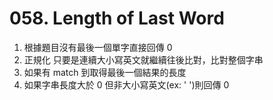 # 058. Length of Last Word

1. 根據題目沒有最後一個單字直接回傳 0
2. 正規化 只要是連續大小寫英文就繼續往後比對，比對整個字串
3. 如果有 match 到取得最後一個結果的長度
4. 如果字串長度大於 0 但非大小寫英文(ex: ' ')則回傳 0
